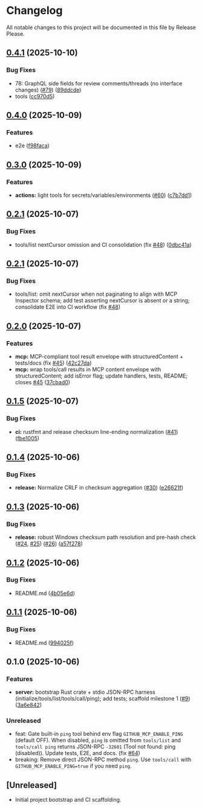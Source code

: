 # Changelog

All notable changes to this project will be documented in this file by Release Please.

## [0.4.1](https://github.com/HautechAI/github-mcp/compare/v0.4.0...v0.4.1) (2025-10-10)


### Bug Fixes

* 78: GraphQL side fields for review comments/threads (no interface changes) ([#79](https://github.com/HautechAI/github-mcp/issues/79)) ([89ddcde](https://github.com/HautechAI/github-mcp/commit/89ddcde10f804fc9b1121a24dd37f8f319ecdf07))
* tools ([cc970d5](https://github.com/HautechAI/github-mcp/commit/cc970d5c4273823ddb1f71ad754535bcabf5ed89))

## [0.4.0](https://github.com/HautechAI/github-mcp/compare/v0.3.0...v0.4.0) (2025-10-09)


### Features

* e2e ([f98faca](https://github.com/HautechAI/github-mcp/commit/f98facacac8f408da6b0a8e54e9b749855e365b5))

## [0.3.0](https://github.com/HautechAI/github-mcp/compare/v0.2.1...v0.3.0) (2025-10-09)


### Features

* **actions:** light tools for secrets/variables/environments ([#60](https://github.com/HautechAI/github-mcp/issues/60)) ([c7b7dd1](https://github.com/HautechAI/github-mcp/commit/c7b7dd16e829c63cb7f5a1a81d24d435b07d179a))

## [0.2.1](https://github.com/HautechAI/github-mcp/compare/v0.2.0...v0.2.1) (2025-10-07)


### Bug Fixes

* tools/list nextCursor omission and CI consolidation (fix [#48](https://github.com/HautechAI/github-mcp/issues/48)) ([0dbc41a](https://github.com/HautechAI/github-mcp/commit/0dbc41a345f5c7ba4a82b4f2ed04594fec84f196))

## [0.2.1](https://github.com/HautechAI/github-mcp/compare/v0.2.0...v0.2.1) (2025-10-07)


### Bug Fixes

* tools/list: omit nextCursor when not paginating to align with MCP Inspector schema; add test asserting nextCursor is absent or a string; consolidate E2E into CI workflow (fix [#48](https://github.com/HautechAI/github-mcp/issues/48))

## [0.2.0](https://github.com/HautechAI/github-mcp/compare/v0.1.5...v0.2.0) (2025-10-07)


### Features

* **mcp:** MCP-compliant tool result envelope with structuredContent + tests/docs (fix [#45](https://github.com/HautechAI/github-mcp/issues/45)) ([42c27da](https://github.com/HautechAI/github-mcp/commit/42c27da82a239771d3ad6c07381aed0a936d8014))
* **mcp:** wrap tools/call results in MCP content envelope with structuredContent; add isError flag; update handlers, tests, README; closes [#45](https://github.com/HautechAI/github-mcp/issues/45) ([37cbad0](https://github.com/HautechAI/github-mcp/commit/37cbad0956490859cf5eca3ae59ca98a7ecf4838))

## [0.1.5](https://github.com/HautechAI/github-mcp/compare/v0.1.4...v0.1.5) (2025-10-07)


### Bug Fixes

* **ci:** rustfmt and release checksum line-ending normalization ([#41](https://github.com/HautechAI/github-mcp/issues/41)) ([fbe1005](https://github.com/HautechAI/github-mcp/commit/fbe1005c144e3b64476bb866bf7feef7c8446a01))

## [0.1.4](https://github.com/HautechAI/github-mcp/compare/v0.1.3...v0.1.4) (2025-10-06)


### Bug Fixes

* **release:** Normalize CRLF in checksum aggregation ([#30](https://github.com/HautechAI/github-mcp/issues/30)) ([e26621f](https://github.com/HautechAI/github-mcp/commit/e26621fe6190003c237044feb54b071f21335ffb))

## [0.1.3](https://github.com/HautechAI/github-mcp/compare/v0.1.2...v0.1.3) (2025-10-06)


### Bug Fixes

* **release:** robust Windows checksum path resolution and pre-hash check ([#24](https://github.com/HautechAI/github-mcp/issues/24), [#25](https://github.com/HautechAI/github-mcp/issues/25)) ([#26](https://github.com/HautechAI/github-mcp/issues/26)) ([a57f278](https://github.com/HautechAI/github-mcp/commit/a57f278d08600326768c4353bacff89cedb57789))

## [0.1.2](https://github.com/HautechAI/github-mcp/compare/v0.1.1...v0.1.2) (2025-10-06)


### Bug Fixes

* README.md ([4b05e6d](https://github.com/HautechAI/github-mcp/commit/4b05e6ddd0687de7a4599791fc711c31443ac464))

## [0.1.1](https://github.com/HautechAI/github-mcp/compare/v0.1.0...v0.1.1) (2025-10-06)


### Bug Fixes

* README.md ([994025f](https://github.com/HautechAI/github-mcp/commit/994025fc0800a3ab5082ca130a1524b71ad917c7))

## 0.1.0 (2025-10-06)


### Features

* **server:** bootstrap Rust crate + stdio JSON-RPC harness (initialize/tools/list/tools/call/ping); add tests; scaffold milestone 1 ([#9](https://github.com/HautechAI/github-mcp/issues/9)) ([3a6e842](https://github.com/HautechAI/github-mcp/commit/3a6e8425df0d1ba7de74eb4c1f849f15bf916d41))

### Unreleased
- feat: Gate built-in `ping` tool behind env flag `GITHUB_MCP_ENABLE_PING` (default OFF). When disabled, `ping` is omitted from `tools/list` and `tools/call ping` returns JSON-RPC `-32601` (Tool not found: ping (disabled)). Update tests, E2E, and docs. (fix [#64](https://github.com/HautechAI/github-mcp/issues/64))
- breaking: Remove direct JSON-RPC method `ping`. Use `tools/call` with `GITHUB_MCP_ENABLE_PING=true` if you need `ping`.

## [Unreleased]
- Initial project bootstrap and CI scaffolding.
